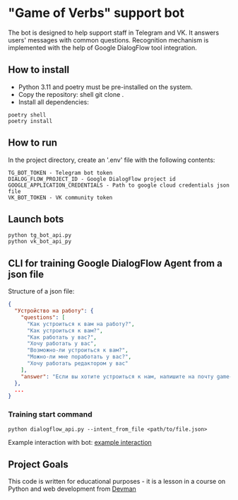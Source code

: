 # "Game of Verbs" support bot

The bot is designed to help support staff in Telegram and VK. 
It answers users' messages with common questions. 
Recognition mechanism is implemented with the help of Google DialogFlow tool integration.

## How to install

- Python 3.11 and poetry must be pre-installed on the system.
- Copy the repository: shell git clone <repository link>. 
- Install all dependencies: 
```shell 
poetry shell 
poetry install 
```
## How to run

In the project directory, create an '.env' file with the following contents:
```
TG_BOT_TOKEN - Telegram bot token
DIALOG_FLOW_PROJECT_ID - Google DialogFlow project id
GOOGLE_APPLICATION_CREDENTIALS - Path to google cloud credentials json file
VK_BOT_TOKEN - VK community token
```

## Launch bots

```shell
python tg_bot_api.py
python vk_bot_api_py
```

## CLI for training Google DialogFlow Agent from a json file

Structure of a json file:
```json
{
  "Устройство на работу": {
    "questions": [
      "Как устроиться к вам на работу?",
      "Как устроиться к вам?",
      "Как работать у вас?",
      "Хочу работать у вас",
      "Возможно-ли устроиться к вам?",
      "Можно-ли мне поработать у вас?",
      "Хочу работать редактором у вас"
    ],
    "answer": "Если вы хотите устроиться к нам, напишите на почту game-of-verbs@gmail.com мини-эссе о себе и прикрепите ваше портфолио."
  },
  ...
}
```
### Training start command

```shell
python dialogflow_api.py --intent_from_file <path/to/file.json>
```

Example interaction with bot:
[example interaction](https://media.giphy.com/media/vFKqnCdLPNOKc/giphy.gif)



## Project Goals 
This code is written for educational purposes - it is a lesson in a course on Python 
and web development from [Devman](https://dvmn.org)
